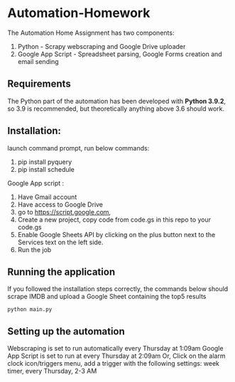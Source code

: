 # Automation-Homework
The Automation Home Assignment has two components: 
1. Python - Scrapy webscraping and Google Drive uploader
2. Google App Script - Spreadsheet parsing, Google Forms creation and email sending

## Requirements
The Python part of the automation has been developed with **Python 3.9.2**, so 3.9 is recommended, but theoretically anything above 3.6 should work.

## Installation:
launch command prompt, run below commands:
1. pip install pyquery
2. pip install schedule


Google App script : 
1. Have Gmail account
2. Have access to Google Drive
3. go to https://script.google.com, 
4. Create a new project, copy code from code.gs in this repo to your code.gs
5. Enable Google Sheets API by clicking on the plus button next to the Services text on the left side. 
6. Run the job
 
 
## Running the application
If you followed the installation steps correctly, the commands below should scrape IMDB and upload a Google Sheet containing the top5 results 

``` 
python main.py
```


## Setting up the automation
Webscraping is set to run automatically every Thursday at 1:09am
Google App Script is set to run at every Thursday at 2:09am
Or, Click on the alarm clock icon/triggers menu, add a trigger with the following settings: week timer, every Thursday, 2-3 AM
